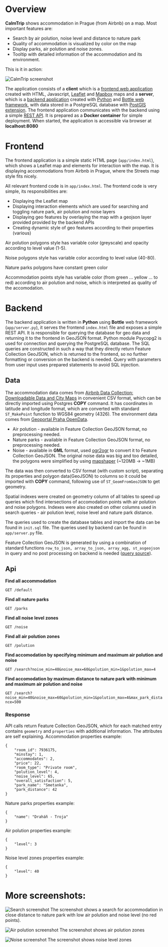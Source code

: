 # Overview

**CalmTrip** shows accommodation in Prague (from Airbnb) on a map. Most important features are:
- Search by air polution, noise level and distance to nature park
- Quality of accommodation is visualized by color on the map
- Display parks, air polution and noise zones.
- Tooltip with detailed information of the accommodation and its environment.

This is it in action:

![CalmTrip screenshot](screenshots/screenshot.png)

The application consists of a **client** which is a [frontend web application](#frontend) created with HTML, Javascript, [Leaflet](http://leafletjs.com/) and [Mapbox](https://www.mapbox.com/) maps and a **server**, which is a [backend application](#backend) created with [Python](https://www.python.org/) and [Bottle web framework](https://bottlepy.org/), with data stored in a PostgreSQL database with [PostGIS extension](http://www.postgis.net/). The frontend application communicates with the backend using a simple [REST API](#api).
It is prepared as a **Docker container** for simple deployment. When started, the application is accessible via browser at **localhost:8080**

# Frontend
The frontend application is a simple static HTML page (`app/index.html`), which shows a Leaflet map and elements for interaction with the map.
It is displaying accommodations from Airbnb in Prague, where the Streets map style fits nicely.

All relevant frontend code is in `app/index.html`. The frontend code is very simple, its responsibilities are:
- Displaying the Leaflet map
- Displaying interaction elements which are used for searching and toggling nature park, air polution and noise layers
- Displaying geo features by overlaying the map with a geojson layer provided provided by the backend APIs
- Creating dynamic style of geo features according to their properties (various)

Air polution polygons style has variable color (greyscale) and opacity according to level value (1-5).

Noise polygons style has variable color according to level value (40-80).

Nature parks polygons have constant green color

Accommodation points style has variable color (from green ... yellow ... to red) according to air polution and noise, which is interpreted as quality of the accomodation.

# Backend

The backend application is written in **Python** using **Bottle** web framework (`app/server.py`), it serves the frontend `index.html` file and exposes a simple REST API.
It is responsible for querying the database for geo data and returning it to the frontend in GeoJSON format.
Python module Psycopg2 is used for connection and querying the PostgreSQL database. 
The SQL queries are constructed in such a way that they directly return Feature Collection GeoJSON, which is returned to the frontend, so no further formatting or conversion on the backend is needed.
Query with parameters from user input uses prepared statements to avoid SQL injection.

## Data

The accommodation data comes from [Airbnb Data Collection: Downloadable Data and City Maps](http://tomslee.net/airbnb-data/) in convenient CSV format, which can be directly imported using Postgres **COPY** command.
It has coordinates in latitude and longitude format, which are converted with standard `ST_MakePoint` function to WGS84 geometry (4326).
The environment data comes from [Geoportal Praha OpenData](http://www.geoportalpraha.cz/cs/opendata).
- Air polution - available in Feature Collection GeoJSON format, no preprocessing needed.
- Nature parks - available in Feature Collection GeoJSON format, no preprocessing needed.
- Noise - available in **GML** format, used [ogr2ogr](http://www.gdal.org/ogr2ogr.html) to convert it to Feature Collection GeoJSON. The original noise data was big and too detailed, the polygons were simplified by using [mapshaper](http://mapshaper.org/) (~120MB -> ~1MB)

The data was then converted to CSV format (with custom script), separating its properties and polygon data(GeoJSON) to columns so it could be imported with **COPY** command, following use of `ST_GeomFromGeoJSON` to get geometry.

Spatial indexes were created on geometry column of all tables to speed up queries which find intersections of accomodation points with air polution and noise polygons.
Indexes were also created on other columns used in search queries - air polution level, noise level and nature park distance.

The queries used to create the database tables and import the data can be found in `init.sql` file.
The queries used by backend can be found in `app/server.py` file.

Feature Collection GeoJSON is generated by using a combination of standard functions `row_to_json, array_to_json, array_agg, st_asgeojson` in query and no post processing on backend is needed ([query source](http://www.postgresonline.com/journal/archives/267-Creating-GeoJSON-Feature-Collections-with-JSON-and-PostGIS-functions.html)).

## Api
**Find all accommodation**

`GET /default`

**Find all nature parks**

`GET /parks`

**Find all noise level zones**

`GET /noise`

**Find all air polution zones**

`GET /polution`

**Find accomodation by specifying minimum and maximum air polution and noise**

`GET /search?noise_min=40&noise_max=60&polution_min=1&polution_max=4`

**Find accomodation by maximum distance to nature park with minimum and maximum air polution and noise**

`GET /search?noise_min=40&noise_max=60&polution_min=1&polution_max=4&max_park_distance=500`

### Response
API calls return Feature Collection GeoJSON, which for each matched entry contains `geometry` and `properties` with additional information. The attributes are self explaining.
Accommodation properties example:
```
{
	"room_id": 7936175,
	"minstay": 1,
	"accommodates": 2,
	"price": 22,
	"room_type": "Private room",
	"polution_level": 4,
	"noise_level": 65,
	"overall_satisfaction": 5,
	"park_name": "Smetanka",
	"park_distance": 42
}
```
Nature parks properties example:
```
{
	"name": "Draháň - Troja"
}

```
Air polution properties example:
```
{
	"level": 3
}
```
Noise level zones properties example:
```
{
	"level": 40
}
```
# More screenshots:

![Search screenshot](screenshots/filtered_search.png)
The screenshot shows a search for accommodation in close distance to nature park with low air polution and noise level (no red points). 

![Air polution screenshot](screenshots/air_polution.png)
The screenshot shows air polution zones

![Noise screenshot](screenshots/noise_map.png)
The screenshot shows noise level zones
